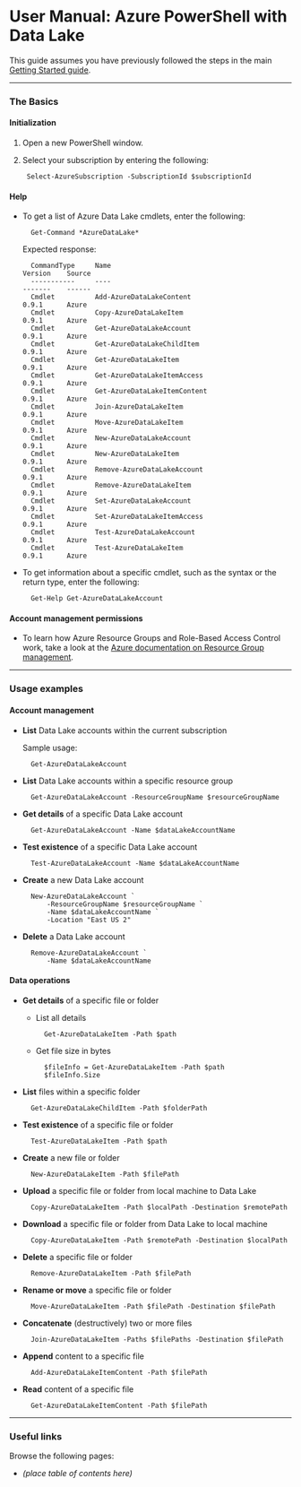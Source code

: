 # User Manual: Azure PowerShell with Data Lake

This guide assumes you have previously followed the steps in the main [Getting Started guide](../GettingStarted.md).

------------

### The Basics

#### Initialization
1. Open a new PowerShell window.
1. Select your subscription by entering the following:

        Select-AzureSubscription -SubscriptionId $subscriptionId

#### Help

* To get a list of Azure Data Lake cmdlets, enter the following:

        Get-Command *AzureDataLake*

    Expected response:

        CommandType     Name                                               Version    Source
        -----------     ----                                               -------    ------
        Cmdlet          Add-AzureDataLakeContent                           0.9.1      Azure
        Cmdlet          Copy-AzureDataLakeItem                             0.9.1      Azure
        Cmdlet          Get-AzureDataLakeAccount                           0.9.1      Azure
        Cmdlet          Get-AzureDataLakeChildItem                         0.9.1      Azure
        Cmdlet          Get-AzureDataLakeItem                              0.9.1      Azure
        Cmdlet          Get-AzureDataLakeItemAccess                        0.9.1      Azure
        Cmdlet          Get-AzureDataLakeItemContent                       0.9.1      Azure
        Cmdlet          Join-AzureDataLakeItem                             0.9.1      Azure
        Cmdlet          Move-AzureDataLakeItem                             0.9.1      Azure
        Cmdlet          New-AzureDataLakeAccount                           0.9.1      Azure
        Cmdlet          New-AzureDataLakeItem                              0.9.1      Azure
        Cmdlet          Remove-AzureDataLakeAccount                        0.9.1      Azure
        Cmdlet          Remove-AzureDataLakeItem                           0.9.1      Azure
        Cmdlet          Set-AzureDataLakeAccount                           0.9.1      Azure
        Cmdlet          Set-AzureDataLakeItemAccess                        0.9.1      Azure
        Cmdlet          Test-AzureDataLakeAccount                          0.9.1      Azure
        Cmdlet          Test-AzureDataLakeItem                             0.9.1      Azure

* To get information about a specific cmdlet, such as the syntax or the return type, enter the following:
    
        Get-Help Get-AzureDataLakeAccount

#### Account management permissions

* To learn how Azure Resource Groups and Role-Based Access Control work, take a look at the [Azure documentation on Resource Group management](https://azure.microsoft.com/en-us/documentation/articles/resource-group-rbac/).

------------

### Usage examples

#### Account management

* **List** Data Lake accounts within the current subscription

    Sample usage:
    
        Get-AzureDataLakeAccount
    
* **List** Data Lake accounts within a specific resource group
    
        Get-AzureDataLakeAccount -ResourceGroupName $resourceGroupName
    
* **Get details** of a specific Data Lake account
    
        Get-AzureDataLakeAccount -Name $dataLakeAccountName

* **Test existence** of a specific Data Lake account

        Test-AzureDataLakeAccount -Name $dataLakeAccountName

* **Create** a new Data Lake account

        New-AzureDataLakeAccount `
            -ResourceGroupName $resourceGroupName `
            -Name $dataLakeAccountName `
            -Location "East US 2"
        
* **Delete** a Data Lake account

        Remove-AzureDataLakeAccount `
            -Name $dataLakeAccountName
        

#### Data operations

* **Get details** of a specific file or folder

    * List all details

            Get-AzureDataLakeItem -Path $path

    * Get file size in bytes
            
            $fileInfo = Get-AzureDataLakeItem -Path $path
            $fileInfo.Size

* **List** files within a specific folder

        Get-AzureDataLakeChildItem -Path $folderPath

* **Test existence** of a specific file or folder

        Test-AzureDataLakeItem -Path $path

* **Create** a new file or folder

        New-AzureDataLakeItem -Path $filePath

* **Upload** a specific file or folder from local machine to Data Lake

        Copy-AzureDataLakeItem -Path $localPath -Destination $remotePath

* **Download** a specific file or folder from Data Lake to local machine

        Copy-AzureDataLakeItem -Path $remotePath -Destination $localPath

* **Delete** a specific file or folder

        Remove-AzureDataLakeItem -Path $filePath

* **Rename or move** a specific file or folder

        Move-AzureDataLakeItem -Path $filePath -Destination $filePath

* **Concatenate** (destructively) two or more files

        Join-AzureDataLakeItem -Paths $filePaths -Destination $filePath

* **Append** content to a specific file

        Add-AzureDataLakeItemContent -Path $filePath

* **Read** content of a specific file

        Get-AzureDataLakeItemContent -Path $filePath

------------

### Useful links

Browse the following pages:

* *(place table of contents here)*
